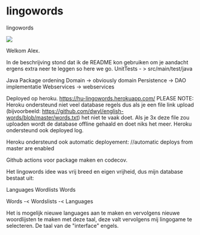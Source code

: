 # lingowords
lingowords

<a href="https://codecov.io/gh/rens202/lingowords">
  <img src="https://codecov.io/gh/rens202/lingowords/branch/master/graph/badge.svg?token=2XBRL38V0V" />
</a>

Welkom Alex.

In de beschrijving stond dat ik de README kon gebruiken om je aandacht ergens extra neer te leggen so here we go.
UnitTests - > src/main/test/java

Java Package ordening
Domain -> obviously domain
Persistence -> DAO implementatie
Webservices -> webservices

Deployed op heroku. https://hu-lingowords.herokuapp.com/
PLEASE NOTE: Heroku ondersteund niet veel database regels dus als je een file link upload (bijvoorbeeld: https://github.com/dwyl/english-words/blob/master/words.txt) het niet te vaak doet. Als je 3x deze file zou uploaden wordt de database offline gehaald en doet niks het meer.
Heroku ondersteund ook deployed log.

Heroku ondersteund ook automatic deployement:
//automatic deploys from  master are enabled

Github actions voor package maken en codecov. 

Het lingowords idee was vrij breed en eigen vrijheid, dus mijn database bestaat uit:

Languages
Wordlists
Words

Words -< Wordslists -< Languages

Het is mogelijk nieuwe languages aan te maken en vervolgens nieuwe woordlijsten te maken met deze taal, deze valt vervolgens mij lingogame te selecteren. De taal van de "interface" engels.
